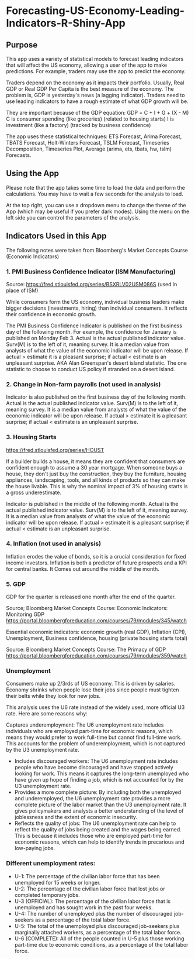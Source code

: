 # Forecasting-US-Economy-Leading-Indicators-R-Shiny-App
## Purpose
This app uses a variety of statistical models to forecast leading indicators that will affect the US economy, allowing a user of the app to make predictions. For example, traders may use the app to predict the economy.

Traders depend on the economy as it impacts their portfolio. Usually, Real GDP or Real GDP Per Capita is the best measure of the economy.
The problem is, GDP is yesterday's news (a lagging indicator). Traders need to use leading indicators to have a rough estimate of what GDP growth will be.

They are important because of the GDP equation:
GDP = C + I + G + (X - M)
C is consumer spending (like groceries) (related to housing starts)
I is investment (like a factory) (tracked by business confidence)

The app uses these statistical techniques: ETS Forecast, Arima Forecast, TBATS Forecast, Holt-Winters Forecast, TSLM Forecast, Timeseries Decomposition, Timeseries Plot, Average (arima, ets, tbats, hw, tslm) Forecasts.

## Using the App
Please note that the app takes some time to load the data and perform the calculations. You may have to wait a few seconds for the analysis to load.

At the top right, you can use a dropdown menu to change the theme of the App (which may be useful if you prefer dark modes). Using the menu on the left side you can control the parameters of the analysis. 

## Indicators Used in this App
The following notes were taken from Bloomberg's Market Concepts Course (Economic Indicators)
### 1. PMI Business Confidence Indicator (ISM Manufacturing)
Source: https://fred.stlouisfed.org/series/BSXRLV02USM086S (used in place of ISM)

While consumers form the US economy, individual business leaders make bigger decisions (investments, hiring) than individual consumers. It reflects their confidence in economic growth.

The PMI Business Confidence Indicator is published on the first business day of the following month. For example, the confidence for January is published on Monday Feb 3. 
Actual is the actual published indicator value. Surv(M) is to the left of it, meaning survey. 
It is a median value from analysts of what the value of the economic indicator will be upon release. If actual > estimate it is a pleasant surprise; if actual < estimate is an unpleasant surprise. 
AKA Alan Greenspan's desert island statistic. The one statistic to choose to conduct US policy if stranded on a desert island.

### 2. Change in Non-farm payrolls (not used in analysis)
Indicator is also published on the first business day of the following month.
Actual is the actual published indicator value. Surv(M) is to the left of it, meaning survey. It is a median value from analysts of what the value of the economic indicator will be upon release. If actual > estimate it is a pleasant surprise; if actual < estimate is an unpleasant surprise. 

### 3. Housing Starts
https://fred.stlouisfed.org/series/HOUST

If a builder builds a house, it means they are confident that consumers are confident enough to assume a 30 year mortgage.
When someone buys a house, they don't just buy the construction, they buy the furniture, housing appliances, landscaping, tools, and all kinds of products so they can make the house livable.
This is why the nominal impact of 3% of housing starts is a gross underestimate.

Indicator is published in the middle of the following month. Actual is the actual published indicator value. Surv(M) is to the left of it, meaning survey. It is a median value from analysts of what the value of the economic indicator will be upon release. If actual > estimate it is a pleasant surprise; 
if actual < estimate is an unpleasant surprise. 

### 4. Inflation (not used in analysis)
Inflation erodes the value of bonds, so it is a crucial consideration for fixed income investors. Inflation is both a predictor of future prospects and a KPI for central banks. It Comes out around the middle of the month.

### 5. GDP
GDP for the quarter is released one month after the end of the quarter.

Source; Bloomberg Market Concepts Course: Economic Indicators: Monitoring GDP
https://portal.bloombergforeducation.com/courses/79/modules/345/watch

Essential economic indicators:
economic growth (real GDP), Inflation (CPI), Unemployment, Business confidence, housing (private housing starts total)

Source: Bloomberg Market Concepts Course: The Primacy of GDP
https://portal.bloombergforeducation.com/courses/79/modules/359/watch

### Unemployment
Consumers make up 2/3rds of US economy. This is driven by salaries. Economy shrinks when people lose their jobs since people must tighten their belts while they look for new jobs.

This analysis uses the U6 rate instead of the widely used, more official U3 rate. Here are some reasons why:

Captures underemployment: The U6 unemployment rate includes individuals who are employed part-time for economic reasons, which means they would prefer to work full-time but cannot find full-time work. This accounts for the problem of underemployment, which is not captured by the U3 unemployment rate.

- Includes discouraged workers: The U6 unemployment rate includes people who have become discouraged and have stopped actively looking for work. This means it captures the long-term unemployed who have given up hope of finding a job, which is not accounted for by the U3 unemployment rate.
- Provides a more complete picture: By including both the unemployed and underemployed, the U6 unemployment rate provides a more complete picture of the labor market than the U3 unemployment rate. It gives policymakers and analysts a better understanding of the level of joblessness and the extent of economic insecurity.
- Reflects the quality of jobs: The U6 unemployment rate can help to reflect the quality of jobs being created and the wages being earned. This is because it includes those who are employed part-time for economic reasons, which can help to identify trends in precarious and low-paying jobs.

### Different unemployment rates:
- U-1: The percentage of the civilian labor force that has been unemployed for 15 weeks or longer.
- U-2: The percentage of the civilian labor force that lost jobs or completed temporary jobs.
- U-3 (OFFICIAL): The percentage of the civilian labor force that is unemployed and has sought work in the past four weeks.
- U-4: The number of unemployed plus the number of discouraged job-seekers as a percentage of the total labor force.
- U-5: The total of the unemployed plus discouraged job-seekers plus marginally attached workers, as a percentage of the total labor force.
- U-6 (COMPLETE): All of the people counted in U-5 plus those working part-time due to economic conditions, as a percentage of the total labor force.

